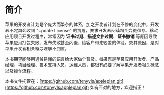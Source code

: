 # 简介

苹果的开发者计划是个庞大而繁杂的体系，加之开发者计划在不停的变化中，开发者不定期会收到 "Update License" 的提醒，要求开发者阅读相关变更信息。移动应用项目开发过程中，常常因为 **证书过期**、**描述文件过期**、**证书撤销** 等原因导致苹果应用打包失败、发布失败甚至闪退，给客户带来较差的体验。究其原因，是对苹果开发者相关概念理解不到位。

本书期望能够用通俗易懂的语言给大家做个普及。如果您是苹果应用开发者、产品经理、项目经理、技术支持人员、运维人员，都很有必要了解苹果开发者相关概念以及操作流程。

本书文件托管在：[https://github.com/tonyyls/appleplan.git](https://github.com/tonyyls/appleplan.git) 如有不对的地方，欢迎指正！